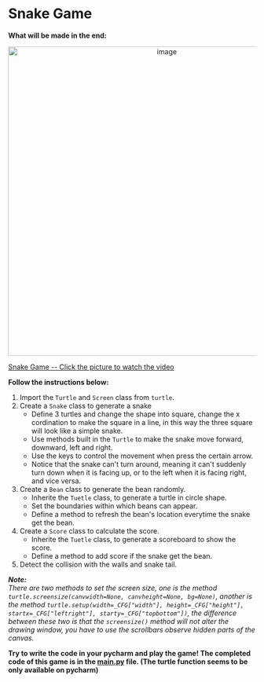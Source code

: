# Snake Game

**What will be made in the end:**

<div align=center>
<img width="630" alt="image" src="https://github.com/ShiyuFan0820/SnakeGame/assets/149340606/b9a66f1f-a16c-4256-9ad7-6f3a6ff8c867">
</div>

[Snake Game -- Click the picture to watch the video](https://youtu.be/H59KHb27HPg)

**Follow the instructions below:**
1. Import the `Turtle` and `Screen` class from `turtle`.
2. Create a `Snake` class to generate a snake
    - Define 3 turtles and change the shape into square, change the x cordination to make the square in a line, in this way the three square will look like a simple snake.
    - Use methods built in the `Turtle` to make the snake move forward, downward, left and right.
    - Use the keys to control the movement when press the certain arrow.
    - Notice that the snake can't turn around, meaning it can't suddenly turn down when it is facing up, or to the left when it is facing right, and vice versa.
3. Create a `Bean` class to generate the bean randomly.
    - Inherite the `Tuetle` class, to generate a turtle in circle shape.
    - Set the boundaries within which beans can appear.
    - Define a method to refresh the bean's location everytime the snake get the bean.
4. Create a `Score` class to calculate the score.
    - Inherite the `Tuetle` class, to generate a scoreboard to show the score.
    - Define a method to add score if the snake get the bean.
5. Detect the collision with the walls and snake tail.

_**Note:**_  
_There are two methods to set the screen size, one is the method `turtle.screensize(canvwidth=None, canvheight=None, bg=None)`, another is the method `turtle.setup(width=_CFG["width"], height=_CFG["height"], startx=_CFG["leftright"], starty=_CFG["topbottom"])`, the difference between these two is that the `screensize()` method will not alter the drawing window, you have to use the scrollbars observe hidden parts of the canvas._

**Try to write the code in your pycharm and play the game! The completed code of this game is in the [main.py](https://github.com/ShiyuFan0820/SnakeGame/blob/main/main.py) file. (The turtle function seems to be only available on pycharm)**

